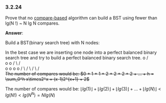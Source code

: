 ### 3.2.24

Prove that no <u>compare-based</u> algorithm can build a BST using fewer than lg(N !) ~ N lg N compares.

**Answer**:

Build a BST(binary search tree) with N nodes:

In the best case we are inserting one node into a perfect balanced binary search tree and try to build a perfect balanced binary search tree.
            o
         /     \
        o       o
       / \     / \
      o   o   o   o
     / \ / \ / \ / \
~~The number of compares would be: $0 + 1 + 1 + 2 + 2 + 2 + 2 + ... + h = \sum_0^h x\times2^x = (x-1)2^{x+1} + 2$~~

The number of compares would be: $\lfloor lg(1)\rfloor + \lfloor lg(2) \rfloor + \lfloor lg(3) \rfloor + ... + \lfloor lg(N) \rfloor < lg(N!) < lg(N^N) = Nlg(N)$
